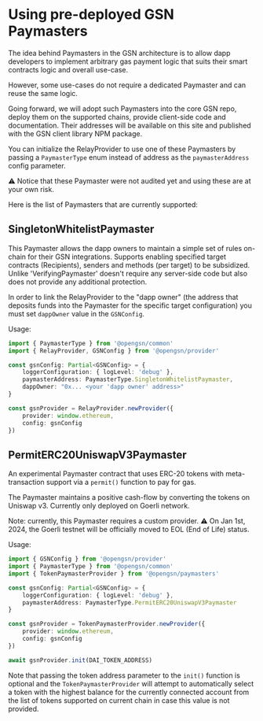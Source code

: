 # Using pre-deployed GSN Paymasters

The idea behind Paymasters in the GSN architecture is to allow dapp developers to
implement arbitrary gas payment logic that suits their smart contracts logic and overall use-case.

However, some use-cases do not require a dedicated Paymaster and can reuse the same logic.

Going forward, we will adopt such Paymasters into the core GSN repo, deploy them on the supported chains,
provide client-side code and documentation. Their addresses will be available on this site and
published with the GSN client library NPM package.

You can initialize the RelayProvider to use one of these Paymasters by passing a `PaymasterType` enum
instead of address as the `paymasterAddress` config parameter.

:warning: Notice that these Paymaster were not audited yet and using these are at your own risk.

Here is the list of Paymasters that are currently supported:

## SingletonWhitelistPaymaster

This Paymaster allows the dapp owners to maintain a simple set of rules on-chain for their GSN integrations.
Supports enabling specified target contracts (Recipients), senders and methods (per target) to be subsidized.
Unlike 'VerifyingPaymaster' doesn't require any server-side code but also does not provide any additional protection.

In order to link the RelayProvider to the "dapp owner" (the address that deposits funds into the Paymaster for the
specific target configuration) you must set `dappOwner` value in the `GSNConfig`.

Usage:
``` typescript
import { PaymasterType } from '@opengsn/common'
import { RelayProvider, GSNConfig } from '@opengsn/provider'

const gsnConfig: Partial<GSNConfig> = {
    loggerConfiguration: { logLevel: 'debug' },
    paymasterAddress: PaymasterType.SingletonWhitelistPaymaster,
    dappOwner: "0x... <your 'dapp owner' address>"
}

const gsnProvider = RelayProvider.newProvider({ 
    provider: window.ethereum,
    config: gsnConfig 
})
```

## PermitERC20UniswapV3Paymaster

An experimental Paymaster contract that uses ERC-20 tokens with meta-transaction support via a `permit()` function to pay for gas.


The Paymaster maintains a positive cash-flow by converting the tokens on Uniswap v3. Currently only deployed on Goerli network.

Note: currently, this Paymaster requires a custom provider.
:warning: On Jan 1st, 2024, the Goerli testnet will be officially moved to EOL (End of Life) status.

Usage:
``` typescript
import { GSNConfig } from '@opengsn/provider'
import { PaymasterType } from '@opengsn/common'
import { TokenPaymasterProvider } from '@opengsn/paymasters'

const gsnConfig: Partial<GSNConfig> = {
    loggerConfiguration: { logLevel: 'debug' },
    paymasterAddress: PaymasterType.PermitERC20UniswapV3Paymaster
}

const gsnProvider = TokenPaymasterProvider.newProvider({
    provider: window.ethereum,
    config: gsnConfig
})

await gsnProvider.init(DAI_TOKEN_ADDRESS)
```

Note that passing the token address parameter to the `init()` function is optional and the `TokenPaymasterProvider`
will attempt to automatically select a token with the highest balance for the currently connected account from the
list of tokens supported on current chain in case this value is not provided.
